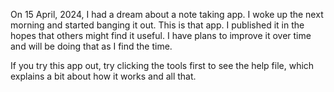 On 15 April, 2024, I had a dream about a note taking app. I woke up the next morning and started banging it out. This is that app. I published it in the hopes that others might find it useful. I have plans to improve it over time and will be doing that as I find the time. 

If you try this app out, try clicking the tools first to see the help file, which explains a bit about how it works and all that.
